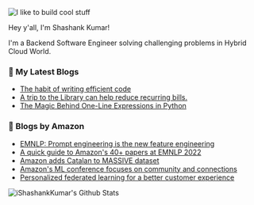 ![I like to build cool stuff](https://res.cloudinary.com/dt8g3rhcy/image/upload/v1595929574/i_like_to_build_cool_shit._1_nzbwjh.png)

Hey y'all, I'm Shashank Kumar! 

I'm a Backend Software Engineer solving challenging problems in Hybrid Cloud World.

### 📕 My Latest Blogs
<!-- BLOG-POST-LIST:START -->
- [The habit of writing efficient code](https://medium.com/@ishashankkumar/the-habit-of-writing-efficient-code-153b05f04269?source=rss-d24dda280d5f------2)
- [A trip to the Library can help reduce recurring bills.](https://medium.com/swlh/a-trip-to-the-library-can-help-reduce-recurring-bills-23bca495cdf5?source=rss-d24dda280d5f------2)
- [The Magic Behind One-Line Expressions in Python](https://medium.com/swlh/the-magic-behind-one-line-expressions-in-python-816c10180c5c?source=rss-d24dda280d5f------2)
<!-- BLOG-POST-LIST:END -->

### 📕 Blogs by Amazon
<!-- AMAZON-BLOG-POST-LIST:START -->
- [EMNLP: Prompt engineering is the new feature engineering](https://www.amazon.science/blog/emnlp-prompt-engineering-is-the-new-feature-engineering)
- [A quick guide to Amazon&#39;s 40+ papers at EMNLP 2022](https://www.amazon.science/blog/a-quick-guide-to-amazons-40-emnlp-2022-papers)
- [Amazon adds Catalan to MASSIVE dataset](https://www.amazon.science/blog/amazon-adds-catalan-to-massive-dataset)
- [Amazon&#39;s ML conference focuses on community and connections](https://www.amazon.science/latest-news/amazons-annual-machine-learning-conference-focuses-on-community-and-connections)
- [Personalized federated learning for a better customer experience](https://www.amazon.science/blog/personalized-federated-learning-for-a-better-customer-experience)
<!-- AMAZON-BLOG-POST-LIST:END -->



<img align="center" alt="iShashankKumar's Github Stats" src="https://github-readme-stats.vercel.app/api?username=ishashankkumar&show_icons=true&hide_border=true" />
